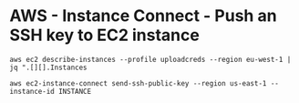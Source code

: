 # AWS - Instance Connect - Push an SSH key to EC2 instance

    aws ec2 describe-instances --profile uploadcreds --region eu-west-1 | jq ".[][].Instances

    aws ec2-instance-connect send-ssh-public-key --region us-east-1 --instance-id INSTANCE
